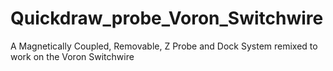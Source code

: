 # Quickdraw_probe_Voron_Switchwire
A Magnetically Coupled, Removable, Z Probe and Dock System remixed to work on the Voron Switchwire
